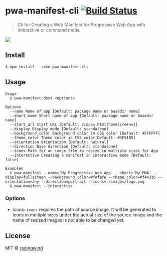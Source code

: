 # pwa-manifest-cli [![Build Status](https://travis-ci.org/ragingwind/pwa-manifest-cli.svg?branch=master)](https://travis-ci.org/ragingwind/pwa-manifest-cli)

> Cli for Creating a Web Manifest for Progressive Web App with interactive or command mode

![](http://g.recordit.co/HIWl6UBtHM.gif)

## Install

```
$ npm install --save pwa-manifest-cli
```


## Usage

```shell
Usage
  $ pwa-manifest dest <options>

Options
  --name Name of app [Default: package name or basedir name]
  --short_name Short name of app [Default: package name or basedir name]
  --start_url Start URL [Default: /index.html?homescreen=1]
  --display Display mode [Default: standalone]
  --background_color Background color in CSS color [Default: #FFFFFF]
  --theme_color Theme color in CSS color[Default: #3F51B5]
  --orientation Orientation [Default: natural]
  --direction Base direction [Default: standalone]
  --icons Path for an image file to resize in multiple sizes for App
  --interactive Creating a manifest in interactive mode [Default: false]

Examples
  $ pwa-manifest --name='My Progressive Web App' --short='My PWA' --display=fullscreen --background_color=#fefefe --theme_color=#f44336 --orientation=any --direction=portrait --icons=./images/logo.png
  $ pwa-manifest --interactive
```

### Options

- icons: `icons` requires the path of source image. It will be generated to icons in multiple sizes under the actual size of the source image and the name of resized images is not able to be changed yet.

## License

MIT © [ragingwind](http://ragingwind.me)
